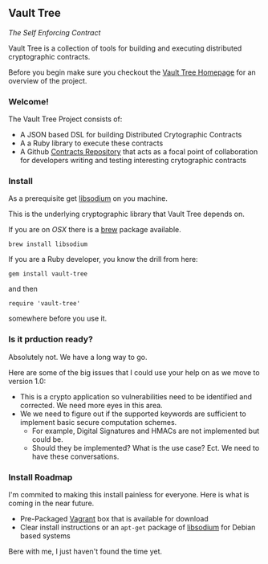 ## Vault Tree

_The Self Enforcing Contract_

Vault Tree is a collection of tools for building and executing distributed
cryptographic contracts.

Before you begin make sure you checkout the [Vault Tree Homepage] for an overview of the project.

[Vault Tree Homepage]: http://www.vault-tree.org

### Welcome!

The Vault Tree Project consists of:

* A JSON based DSL for building Distributed Crytographic Contracts
* A a Ruby library to execute these contracts
* A Github [Contracts Repository] that acts as a focal point of collaboration
for developers writing and testing interesting crytographic contracts

[Contracts Repository]: https://github.com/VaultTree/contracts

### Install

As a prerequisite get [libsodium] on you machine.

This is the underlying cryptographic library that Vault Tree depends on.

If you are on _OSX_ there is a [brew] package available.

```
brew install libsodium
```

If you are a Ruby developer, you know the drill from here:

```
gem install vault-tree
```
and then 

```
require 'vault-tree'
```

somewhere before you use it.

[brew]: http://brew.sh/
[libsodium]: https://github.com/jedisct1/libsodium

### Is it prduction ready?

Absolutely not. We have a long way to go.

Here are some of the big issues that I could use your help on as we move to version 1.0:

* This is a crypto application so vulnerabilities need to be identified and corrected. We need more eyes in this area.
* We we need to figure out if the supported keywords are sufficient to implement basic secure computation schemes.
  - For example, Digital Signatures and HMACs are not implemented but could be.
  - Should they be implemented? What is the use case? Ect. We need to have these conversations.

### Install Roadmap

I'm commited to making this install painless for everyone. Here is what is coming in the near future.

* Pre-Packaged [Vagrant] box that is available for download
* Clear install instructions or an `apt-get` package of [libsodium] for Debian based systems

Bere with me, I just haven't found the time yet.

[Vagrant]: http://www.vagrantup.com/
[libsodium]: https://github.com/jedisct1/libsodium
